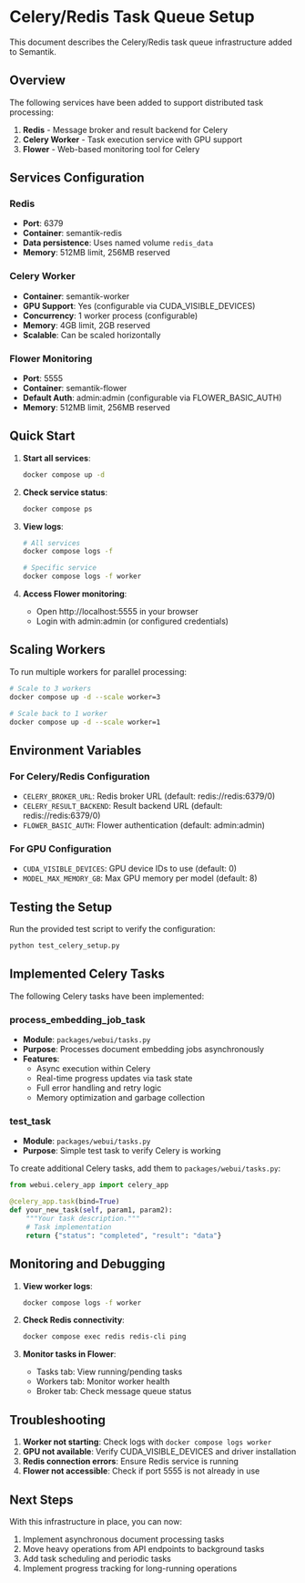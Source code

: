 # Celery/Redis Task Queue Setup

This document describes the Celery/Redis task queue infrastructure added to Semantik.

## Overview

The following services have been added to support distributed task processing:

1. **Redis** - Message broker and result backend for Celery
2. **Celery Worker** - Task execution service with GPU support
3. **Flower** - Web-based monitoring tool for Celery

## Services Configuration

### Redis
- **Port**: 6379
- **Container**: semantik-redis
- **Data persistence**: Uses named volume `redis_data`
- **Memory**: 512MB limit, 256MB reserved

### Celery Worker
- **Container**: semantik-worker
- **GPU Support**: Yes (configurable via CUDA_VISIBLE_DEVICES)
- **Concurrency**: 1 worker process (configurable)
- **Memory**: 4GB limit, 2GB reserved
- **Scalable**: Can be scaled horizontally

### Flower Monitoring
- **Port**: 5555
- **Container**: semantik-flower
- **Default Auth**: admin:admin (configurable via FLOWER_BASIC_AUTH)
- **Memory**: 512MB limit, 256MB reserved

## Quick Start

1. **Start all services**:
   ```bash
   docker compose up -d
   ```

2. **Check service status**:
   ```bash
   docker compose ps
   ```

3. **View logs**:
   ```bash
   # All services
   docker compose logs -f
   
   # Specific service
   docker compose logs -f worker
   ```

4. **Access Flower monitoring**:
   - Open http://localhost:5555 in your browser
   - Login with admin:admin (or configured credentials)

## Scaling Workers

To run multiple workers for parallel processing:

```bash
# Scale to 3 workers
docker compose up -d --scale worker=3

# Scale back to 1 worker
docker compose up -d --scale worker=1
```

## Environment Variables

### For Celery/Redis Configuration

- `CELERY_BROKER_URL`: Redis broker URL (default: redis://redis:6379/0)
- `CELERY_RESULT_BACKEND`: Result backend URL (default: redis://redis:6379/0)
- `FLOWER_BASIC_AUTH`: Flower authentication (default: admin:admin)

### For GPU Configuration

- `CUDA_VISIBLE_DEVICES`: GPU device IDs to use (default: 0)
- `MODEL_MAX_MEMORY_GB`: Max GPU memory per model (default: 8)

## Testing the Setup

Run the provided test script to verify the configuration:

```bash
python test_celery_setup.py
```

## Implemented Celery Tasks

The following Celery tasks have been implemented:

### process_embedding_job_task
- **Module**: `packages/webui/tasks.py`
- **Purpose**: Processes document embedding jobs asynchronously
- **Features**:
  - Async execution within Celery
  - Real-time progress updates via task state
  - Full error handling and retry logic
  - Memory optimization and garbage collection

### test_task
- **Module**: `packages/webui/tasks.py`
- **Purpose**: Simple test task to verify Celery is working

To create additional Celery tasks, add them to `packages/webui/tasks.py`:

```python
from webui.celery_app import celery_app

@celery_app.task(bind=True)
def your_new_task(self, param1, param2):
    """Your task description."""
    # Task implementation
    return {"status": "completed", "result": "data"}
```

## Monitoring and Debugging

1. **View worker logs**:
   ```bash
   docker compose logs -f worker
   ```

2. **Check Redis connectivity**:
   ```bash
   docker compose exec redis redis-cli ping
   ```

3. **Monitor tasks in Flower**:
   - Tasks tab: View running/pending tasks
   - Workers tab: Monitor worker health
   - Broker tab: Check message queue status

## Troubleshooting

1. **Worker not starting**: Check logs with `docker compose logs worker`
2. **GPU not available**: Verify CUDA_VISIBLE_DEVICES and driver installation
3. **Redis connection errors**: Ensure Redis service is running
4. **Flower not accessible**: Check if port 5555 is not already in use

## Next Steps

With this infrastructure in place, you can now:
1. Implement asynchronous document processing tasks
2. Move heavy operations from API endpoints to background tasks
3. Add task scheduling and periodic tasks
4. Implement progress tracking for long-running operations